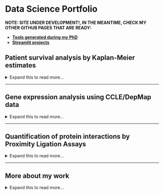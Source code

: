 <h1 class="center-text"> Data Science Portfolio </h1> 

<p><strong> NOTE: SITE UNDER DEVELOPMENT!, IN THE MEANTIME, CHECK MY OTHER GITHUB PAGES THAT ARE READY:</strong></p>
<ul>
  <li> <strong><a href="https://edrey05.github.io/Resources_for_Mulligan_Lab/">Tools generated during my PhD</a></strong> </li>
  <li> <strong><a href="https://edrey05.github.io/Streamlit_projects/">Streamlit projects</a></strong> </li>
</ul>

<h2 class="center-text"> Patient survival analysis by Kaplan-Meier estimates </h2>

<details><summary markdown="span"> Expand this to read more...</summary>
  <div class="two-columns">
    <div class="left-column">
      <p><strong> Summary </strong></p>
      <p class="justify-text"> A. </p>
    </div>   
    <div class="right-column">
    <!--<img src="Images_GIFs_Videos/Streamlit_Projects_003.gif" alt="Streamlit Projects GIF" />-->
    </div>
  </div>
  <p><strong> Problem </strong></p>
  <p> B </p>
  <p><strong> Solution </strong></p>
  <p> C </p>
  <p><strong> Check the Streamlit tool I made here: <a href="https://github.com/EdRey05/Streamlit_projects/tree/main/003_KM_plotter">Demo_KM_plotter</a></strong></p>
</details>

<hr>

<h2 class="center-text"> Gene expression analysis using CCLE/DepMap data </h2>

<details><summary markdown="span"> Expand this to read more...</summary>
  <div class="two-columns">
    <div class="left-column">
      <p><strong> Summary </strong></p>
      <p class="justify-text"> A. </p>
    </div>
    <div class="right-column">
      <!--<img src="Images_GIFs_Videos/Streamlit_Projects_001.gif" alt="Streamlit Projects GIF" />-->
    </div>
  </div>
  <p><strong> Context </strong></p>
  <p> A </p>
  <p><strong> Problem </strong></p>
  <p> B </p>
  <p><strong> Solution </strong></p>
  <p> C </p>
  <p><strong> Check the Streamlit tool I made here: <a href="https://github.com/EdRey05/Streamlit_projects/tree/main/001_RNA_expression_DepMap">Demo_RNA_DepMap</a></strong></p>
</details>

<hr>

<h2 class="center-text"> Quantification of protein interactions by Proximity Ligation Assays </h2>

<details><summary markdown="span"> Expand this to read more...</summary>
  <div class="two-columns">
    <div class="left-column">
      <p><strong> Summary </strong></p>
      <p class="justify-text"> A  </p> 
    </div>
    <div class="right-column">
      <!--<img src="Images_GIFs_Videos/Streamlit_Projects_002.gif" alt="Streamlit Projects GIF" />-->
    </div>
  </div>
  <p><strong> Context </strong></p>
  <p> A </p>
  <p><strong> Problem </strong></p>
  <p> B </p>
  <p><strong> Solution </strong></p>
  <p> C </p>
  <p><strong> Check the Streamlit tool I made here: <a href="https://github.com/EdRey05/Streamlit_projects/tree/main/002_Automated_PPTX_PLA">Demo_PLA_PPTX</a></strong></p>
</details>

<hr>

<h2 class="center-text"> More about my work </h2>

<details><summary markdown="span"> Expand this to read more...</summary>
  <div class="two-columns">
    <div class="left-column">
      <p><strong> Check my other Github pages </strong></p>
      <ul>
        <li> <strong><a href="https://edrey05.github.io/Resources_for_Mulligan_Lab/">Tools generated during my PhD</a></strong> </li>
        <li> <strong><a href="https://edrey05.github.io/Streamlit_projects/">Streamlit projects</a></strong> </li>
      </ul>
    </div>
    <div class="right-column">
      <p><strong> My Github Stats: </strong></p>
      <p><img src="https://github-readme-stats.vercel.app/api/top-langs/?username=EdRey05&theme=dark&hide_border=false&include_all_commits=false&count_private=false&layout=compact" alt="Top Languages">
      <img src="https://github-readme-streak-stats.herokuapp.com/?user=EdRey05&theme=dark&hide_border=false" alt="GitHub Streak Stats"></p>
    </div>
  </div>
</details>
